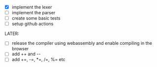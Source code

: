 - [x] implement the lexer
- [ ] implement the parser
- [ ] create some basic tests
- [ ] setup github actions

LATER:
- [ ] release the compiler using webassembly and enable compiling in the browser
- [ ] add ++ and --
- [ ] add +=, -=, *=, /=, %= etc
